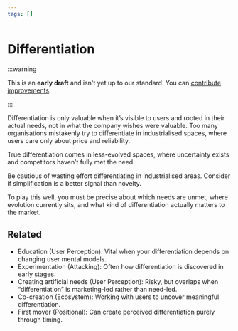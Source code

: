 ```yaml
---
tags: []
---
```


# Differentiation

:::warning

This is an **early draft** and isn't yet up to our standard.
You can [contribute improvements](https://github.com/dave1010/wardley-leadership-strategies).

:::


Differentiation is only valuable when it’s visible to users and rooted in their actual needs, not in what the company wishes were valuable. Too many organisations mistakenly try to differentiate in industrialised spaces, where users care only about price and reliability.

True differentiation comes in less-evolved spaces, where uncertainty exists and competitors haven’t fully met the need.

Be cautious of wasting effort differentiating in industrialised areas. Consider if simplification is a better signal than novelty.

To play this well, you must be precise about which needs are unmet, where evolution currently sits, and what kind of differentiation actually matters to the market.

## Related

- Education (User Perception): Vital when your differentiation depends on changing user mental models.
- Experimentation (Attacking): Often how differentiation is discovered in early stages.
- Creating artificial needs (User Perception): Risky, but overlaps when “differentiation” is marketing-led rather than need-led.
- Co-creation (Ecosystem): Working with users to uncover meaningful differentiation.
- First mover (Positional): Can create perceived differentiation purely through timing.
